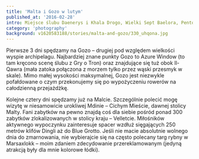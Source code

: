 ```yaml
---
title: 'Malta i Gozo w lutym'
published_at: '2016-02-28'
intro: Miejsce ślubu Daenerys i Khala Drogo, Wielki Sept Baelora, Pentos i Królewska Przystań. Trudno uwierzyć, że te wszystkie ujęcia do serialu 'Gra o Tron' kręcone były w kraju położonym na archipelagu wysp o łącznej powierzchni mniejszej od powierzchni Krakowa. Zapraszam do obejrzenia kilku zdjęć z Malty i Gozo.
category: 'photography'
background: v1620583188/stories/malta-and-gozo/330_uhqona.jpg
---
```


Pierwsze 3 dni spędzamy na Gozo – drugiej pod względem wielkości wyspie archipelagu. Najbardziej znane punkty Gozo to Azure Window (to tam kręcono scenę ślubu z Gry o Tron) oraz znajdujące się tuż obok Il-Qawra (mała zatoka połączona z morzem tylko przez wąski przesmyk w skale). Mimo małej wysokości maksymalnej, Gozo jest niezwykle pofałdowane o czym przekonujemy się po wypożyczeniu rowerów na całodzienną przejażdżkę.

<photo-lazy src="https://res.cloudinary.com/lukaszrados/image/upload/v1620583188/stories/malta-and-gozo/324_px7p9d.jpg" padding-bottom="66.666"></photo-lazy>

<photo-lazy src="https://res.cloudinary.com/lukaszrados/image/upload/v1620583188/stories/malta-and-gozo/325_hsspln.jpg" padding-bottom="66.666"></photo-lazy>

<photo-lazy src="https://res.cloudinary.com/lukaszrados/image/upload/v1620583188/stories/malta-and-gozo/326_ksqm3v.jpg" padding-bottom="66.666"></photo-lazy>

<photo-lazy src="https://res.cloudinary.com/lukaszrados/image/upload/v1620583188/stories/malta-and-gozo/327_oyt10s.jpg" padding-bottom="66.666"></photo-lazy>

<photo-lazy src="https://res.cloudinary.com/lukaszrados/image/upload/v1620583188/stories/malta-and-gozo/328_pb0bab.jpg" padding-bottom="66.666"></photo-lazy>

<photo-lazy src="https://res.cloudinary.com/lukaszrados/image/upload/v1620583189/stories/malta-and-gozo/329_fiynag.jpg" padding-bottom="66.666"></photo-lazy>

<photo-lazy src="https://res.cloudinary.com/lukaszrados/image/upload/v1620583188/stories/malta-and-gozo/330_uhqona.jpg" padding-bottom="66.666"></photo-lazy>

Kolejne cztery dni spędzamy już na Malcie. Szczególnie polecić mogę wizytę w niesamowicie urokliwej Mdinie – Cichym Mieście, dawnej stolicy Malty. Fani zabytków na pewno znajdą coś dla siebie pośród ponad 300 zabytków zlokalizowanych w stolicy kraju – Velletcie. Miłośników aktywnego wypoczynku zainteresuje spacer wzdłuż sięgających 250 metrów klifów Dingli aż do Blue Grotto. Jeśli nie macie absolutnie wolnego dnia do zmarnowania, nie wybierajcie się na często polecany targ rybny w Marsaxlokk – moim zdaniem zdecydowanie przereklamowanym (jedyną atrakcją były dla mnie kolorowe łódki).

<two-columns>
  <photo-lazy src="https://res.cloudinary.com/lukaszrados/image/upload/v1620583189/stories/malta-and-gozo/332_iqs5ql.jpg" padding-bottom="150"></photo-lazy>

  <photo-lazy src="https://res.cloudinary.com/lukaszrados/image/upload/v1620583189/stories/malta-and-gozo/333_zhqvh8.jpg" padding-bottom="150"></photo-lazy>
</two-columns>

<photo-lazy src="https://res.cloudinary.com/lukaszrados/image/upload/v1620583189/stories/malta-and-gozo/334_qbueqd.jpg" padding-bottom="150"></photo-lazy>

<photo-lazy src="https://res.cloudinary.com/lukaszrados/image/upload/v1620583189/stories/malta-and-gozo/335_lxnrhf.jpg" padding-bottom="66.666"></photo-lazy>

<photo-lazy src="https://res.cloudinary.com/lukaszrados/image/upload/v1620583189/stories/malta-and-gozo/336_byvv66.jpg" padding-bottom="66.666"></photo-lazy>

<photo-lazy src="https://res.cloudinary.com/lukaszrados/image/upload/v1620583190/stories/malta-and-gozo/337_tcgdnk.jpg" padding-bottom="66.666"></photo-lazy>

<photo-lazy src="https://res.cloudinary.com/lukaszrados/image/upload/v1620583190/stories/malta-and-gozo/338_my7iud.jpg" padding-bottom="66.666"></photo-lazy>

<photo-lazy src="https://res.cloudinary.com/lukaszrados/image/upload/v1620583190/stories/malta-and-gozo/339_vvbx3r.jpg" padding-bottom="66.666"></photo-lazy>

<photo-lazy src="https://res.cloudinary.com/lukaszrados/image/upload/v1620583190/stories/malta-and-gozo/340_omwnl9.jpg" padding-bottom="66.666"></photo-lazy>

<photo-lazy src="https://res.cloudinary.com/lukaszrados/image/upload/v1620583190/stories/malta-and-gozo/341_bebctj.jpg" padding-bottom="66.666"></photo-lazy>

<photo-lazy src="https://res.cloudinary.com/lukaszrados/image/upload/v1620583190/stories/malta-and-gozo/342_rn9iax.jpg" padding-bottom="66.666"></photo-lazy>
